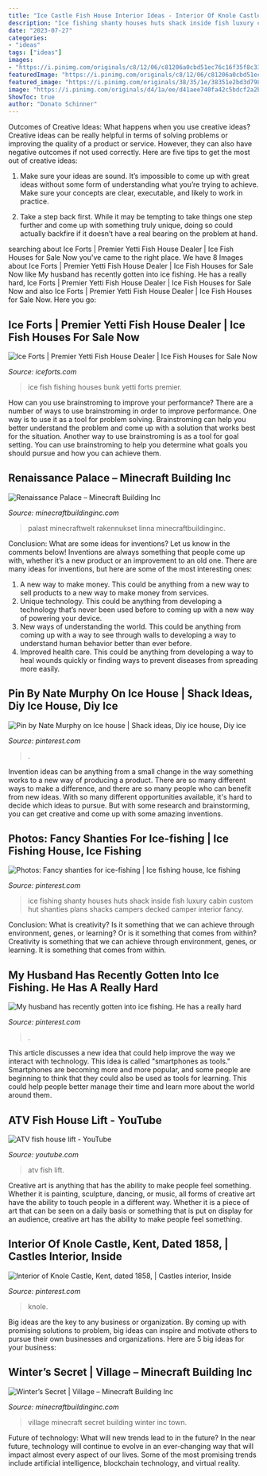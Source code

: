 ```yaml
---
title: "Ice Castle Fish House Interior Ideas - Interior Of Knole Castle, Kent, Dated 1858,"
description: "Ice fishing shanty houses huts shack inside fish luxury cabin custom hut shanties plans shacks campers decked camper interior fancy"
date: "2023-07-27"
categories:
- "ideas"
tags: ["ideas"]
images:
- "https://i.pinimg.com/originals/c8/12/06/c81206a0cbd51ec76c16f35f8c33e88f.png"
featuredImage: "https://i.pinimg.com/originals/c8/12/06/c81206a0cbd51ec76c16f35f8c33e88f.png"
featured_image: "https://i.pinimg.com/originals/38/35/1e/38351e2bd3d79810f58041ada55c5e56.jpg"
image: "https://i.pinimg.com/originals/d4/1a/ee/d41aee740fa42c5bdcf2a2b5519b1185.png"
ShowToc: true
author: "Donato Schinner"
---
```



Outcomes of Creative Ideas: What happens when you use creative ideas?
Creative ideas can be really helpful in terms of solving problems or improving the quality of a product or service. However, they can also have negative outcomes if not used correctly. Here are five tips to get the most out of creative ideas:
1. Make sure your ideas are sound. It’s impossible to come up with great ideas without some form of understanding what you’re trying to achieve. Make sure your concepts are clear, executable, and likely to work in practice.

2. Take a step back first. While it may be tempting to take things one step further and come up with something truly unique, doing so could actually backfire if it doesn’t have a real bearing on the problem at hand.

	

		
searching about Ice Forts | Premier Yetti Fish House Dealer | Ice Fish Houses for Sale Now you've came to the right place. We have 8 Images about Ice Forts | Premier Yetti Fish House Dealer | Ice Fish Houses for Sale Now like My husband has recently gotten into ice fishing. He has a really hard, Ice Forts | Premier Yetti Fish House Dealer | Ice Fish Houses for Sale Now and also Ice Forts | Premier Yetti Fish House Dealer | Ice Fish Houses for Sale Now. Here you go:
		
    
## Ice Forts | Premier Yetti Fish House Dealer | Ice Fish Houses For Sale Now

<img loading=lazy src="https://iceforts.com/wp-content/uploads/2018/02/rear-bunk-up.jpg" onerror="this.onerror=null;this.src='https://tse4.mm.bing.net/th?id=OIP.tC43rQlN7Blb7gja9X-JHwHaE8&amp;pid=15.1';" alt="Ice Forts | Premier Yetti Fish House Dealer | Ice Fish Houses for Sale Now">

_Source: iceforts.com_

>ice fish fishing houses bunk yetti forts premier. 

	

How can you use brainstroming to improve your performance?
There are a number of ways to use brainstroming in order to improve performance. One way is to use it as a tool for problem solving. Brainstroming can help you better understand the problem and come up with a solution that works best for the situation. Another way to use brainstroming is as a tool for goal setting. You can use brainstroming to help you determine what goals you should pursue and how you can achieve them.

    
## Renaissance Palace – Minecraft Building Inc

<img loading=lazy src="https://minecraftbuildinginc.com/wp-content/uploads/2013/10/Renaissance-Palace-minecraft-building-ideas-3.jpg" onerror="this.onerror=null;this.src='https://tse4.mm.bing.net/th?id=OIP.8sseZiOs0PlXDaeoSTsquwHaHa&amp;pid=15.1';" alt="Renaissance Palace – Minecraft Building Inc">

_Source: minecraftbuildinginc.com_

>palast minecraftwelt rakennukset linna minecraftbuildinginc. 

	

Conclusion: What are some ideas for inventions? Let us know in the comments below!
Inventions are always something that people come up with, whether it’s a new product or an improvement to an old one. There are many ideas for inventions, but here are some of the most interesting ones:
1. A new way to make money. This could be anything from a new way to sell products to a new way to make money from services.
2. Unique technology. This could be anything from developing a technology that’s never been used before to coming up with a new way of powering your device.
3. New ways of understanding the world. This could be anything from coming up with a way to see through walls to developing a way to understand human behavior better than ever before. 
4. Improved health care. This could be anything from developing a way to heal wounds quickly or finding ways to prevent diseases from spreading more easily.

    
## Pin By Nate Murphy On Ice House | Shack Ideas, Diy Ice House, Diy Ice

<img loading=lazy src="https://i.pinimg.com/originals/c8/12/06/c81206a0cbd51ec76c16f35f8c33e88f.png" onerror="this.onerror=null;this.src='https://tse2.mm.bing.net/th?id=OIP.OLjCINN800EVwvnlR6JEbwHaNK&amp;pid=15.1';" alt="Pin by Nate Murphy on Ice house | Shack ideas, Diy ice house, Diy ice">

_Source: pinterest.com_

>. 

	

Invention ideas can be anything from a small change in the way something works to a new way of producing a product. There are so many different ways to make a difference, and there are so many people who can benefit from new ideas. With so many different opportunities available, it's hard to decide which ideas to pursue. But with some research and brainstorming, you can get creative and come up with some amazing inventions.

    
## Photos: Fancy Shanties For Ice-fishing | Ice Fishing House, Ice Fishing

<img loading=lazy src="https://i.pinimg.com/originals/38/35/1e/38351e2bd3d79810f58041ada55c5e56.jpg" onerror="this.onerror=null;this.src='https://tse2.mm.bing.net/th?id=OIP.U-xwqVJa0iaUmSC77nBUKwHaE7&amp;pid=15.1';" alt="Photos: Fancy shanties for ice-fishing | Ice fishing house, Ice fishing">

_Source: pinterest.com_

>ice fishing shanty houses huts shack inside fish luxury cabin custom hut shanties plans shacks campers decked camper interior fancy. 

	

Conclusion: What is creativity? Is it something that we can achieve through environment, genes, or learning? Or is it something that comes from within?
Creativity is something that we can achieve through environment, genes, or learning. It is something that comes from within.

    
## My Husband Has Recently Gotten Into Ice Fishing. He Has A Really Hard

<img loading=lazy src="https://i.pinimg.com/originals/d4/1a/ee/d41aee740fa42c5bdcf2a2b5519b1185.png" onerror="this.onerror=null;this.src='https://tse1.mm.bing.net/th?id=OIP.M9Q4aBxFDXo8fjF9tV0hdAHaE7&amp;pid=15.1';" alt="My husband has recently gotten into ice fishing. He has a really hard">

_Source: pinterest.com_

>. 

	

This article discusses a new idea that could help improve the way we interact with technology. This idea is called "smartphones as tools." Smartphones are becoming more and more popular, and some people are beginning to think that they could also be used as tools for learning. This could help people better manage their time and learn more about the world around them.

    
## ATV Fish House Lift - YouTube

<img loading=lazy src="https://i.ytimg.com/vi/QGTb03trV-E/hqdefault.jpg" onerror="this.onerror=null;this.src='https://tse3.mm.bing.net/th?id=OIP.fxSRecsRfndz4HkBSyY7bgHaFj&amp;pid=15.1';" alt="ATV fish house lift - YouTube">

_Source: youtube.com_

>atv fish lift. 

	

Creative art is anything that has the ability to make people feel something. Whether it is painting, sculpture, dancing, or music, all forms of creative art have the ability to touch people in a different way. Whether it is a piece of art that can be seen on a daily basis or something that is put on display for an audience, creative art has the ability to make people feel something.

    
## Interior Of Knole Castle, Kent, Dated 1858, | Castles Interior, Inside

<img loading=lazy src="https://i.pinimg.com/736x/58/10/20/581020d0caf61bb78e56e6d091a645e7--palace-interior-castle-interiors.jpg" onerror="this.onerror=null;this.src='https://tse2.mm.bing.net/th?id=OIP.QighqAtm7BFbp4u_L8utIgHaFW&amp;pid=15.1';" alt="Interior of Knole Castle, Kent, dated 1858, | Castles interior, Inside">

_Source: pinterest.com_

>knole. 

	

Big ideas are the key to any business or organization. By coming up with promising solutions to problem, big ideas can inspire and motivate others to pursue their own businesses and organizations. Here are 5 big ideas for your business: 

    
## Winter’s Secret | Village – Minecraft Building Inc

<img loading=lazy src="https://minecraftbuildinginc.com/wp-content/uploads/2014/01/Winters-secret-village-minecraft-building-ideas-town-640x330.jpg" onerror="this.onerror=null;this.src='https://tse4.mm.bing.net/th?id=OIP.ZlkHoS4mxq290q0Yj1NB9AHaD0&amp;pid=15.1';" alt="Winter’s Secret | Village – Minecraft Building Inc">

_Source: minecraftbuildinginc.com_

>village minecraft secret building winter inc town. 

	

Future of technology: What will new trends lead to in the future?
In the near future, technology will continue to evolve in an ever-changing way that will impact almost every aspect of our lives. Some of the most promising trends include artificial intelligence, blockchain technology, and virtual reality.

